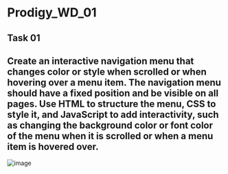 # Prodigy_WD_01

## Task 01
## Create an interactive navigation menu that changes color or style when scrolled or when hovering over a menu item. The navigation menu should have a fixed position and be visible on all pages. Use HTML to structure the menu, CSS to style it, and JavaScript to add interactivity, such as changing the background color or font color of the menu when it is scrolled or when a menu item is hovered over. 
![image](https://github.com/Bobbamahitha/Prodigy_WD_01/assets/169797929/6cbded9f-d659-45d8-ba5d-d4ea30b9b17f)

